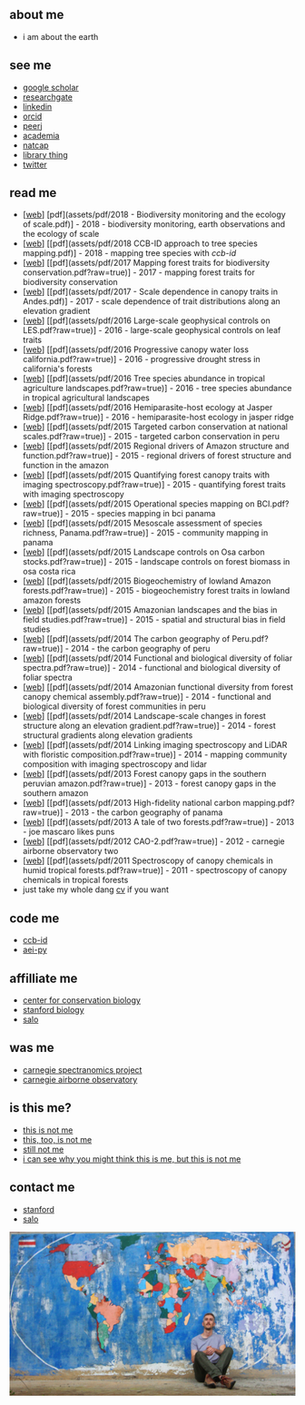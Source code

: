 <html>
  <head>
    <link rel="shortcut icon" type="image/x-icon" href="favicon.ico">
  </head>
</html>

## about me
- i am about the earth

## see me
- [google scholar](https://scholar.google.com/citations?user=LoGxS40AAAAJ&hl=en)
- [researchgate](https://www.researchgate.net/profile/Christopher_Anderson22)
- [linkedin](https://www.linkedin.com/in/christopher-b-anderson/)
- [orcid](https://orcid.org/0000-0001-7392-4368)
- [peerj](https://peerj.com/cbanderson/)
- [academia](https://stanford.academia.edu/ChristopherAnderson)
- [natcap](https://www.naturalcapitalproject.org/people/#students)
- [library thing](http://www.librarything.com/catalog/anderzen)
- [twitter](https://twitter.com/hypersketch)

## read me
- [[web](https://onlinelibrary.wiley.com/doi/abs/10.1111/ele.13106)] [pdf](assets/pdf/2018 - Biodiversity monitoring and the ecology of scale.pdf)] - 2018 - biodiversity monitoring, earth observations and the ecology of scale
- [[web](https://peerj.com/articles/5666/)] [[pdf](assets/pdf/2018 CCB-ID approach to tree species mapping.pdf)] - 2018 - mapping tree species with *ccb-id*
- [[web](http://science.sciencemag.org/content/355/6323/385.abstract)] [[pdf](assets/pdf/2017 Mapping forest traits for biodiversity conservation.pdf?raw=true)] - 2017 - mapping forest traits for biodiversity conservation
- [[web](http://onlinelibrary.wiley.com/doi/10.1111/nph.14068/full)] [[pdf](assets/pdf/2017 - Scale dependence in canopy traits in Andes.pdf)] - 2017 - scale dependence of trait distributions along an elevation gradient
- [[web](http://www.pnas.org/content/113/28/E4043.short)] [[pdf](assets/pdf/2016 Large-scale geophysical controls on LES.pdf?raw=true)] - 2016 - large-scale geophysical controls on leaf traits
- [[web](http://www.pnas.org/content/113/2/E249.short)] [[pdf](assets/pdf/2016 Progressive canopy water loss california.pdf?raw=true)] - 2016 - progressive drought stress in california's forests
- [[web](http://www.mdpi.com/2072-4292/8/2/161/htm)] [[pdf](assets/pdf/2016 Tree species abundance in tropical agriculture landscapes.pdf?raw=true)] - 2016 - tree species abundance in tropical agricultural landscapes
- [[web](http://onlinelibrary.wiley.com/doi/10.1890/14-2429/full)] [[pdf](assets/pdf/2016 Hemiparasite-host ecology at Jasper Ridge.pdf?raw=true)] - 2016 - hemiparasite-host ecology in jasper ridge
- [[web](http://www.pnas.org/content/111/47/E5016.short)] [[pdf](assets/pdf/2015 Targeted carbon conservation at national scales.pdf?raw=true)] - 2015 - targeted carbon conservation in peru
- [[web](http://journals.plos.org/plosone/article?id=10.1371/journal.pone.0119887)] [[pdf](assets/pdf/2015 Regional drivers of Amazon structure and function.pdf?raw=true)] - 2015 - regional drivers of forest structure and function in the amazon
- [[web](https://www.sciencedirect.com/science/article/pii/S0034425714004520)] [[pdf](assets/pdf/2015 Quantifying forest canopy traits with imaging spectroscopy.pdf?raw=true)] - 2015 - quantifying forest traits with imaging spectroscopy
- [[web](http://journals.plos.org/plosone/article?id=10.1371/journal.pone.0118403)] [[pdf](assets/pdf/2015 Operational species mapping on BCI.pdf?raw=true)] - 2015 - species mapping in bci panama
- [[web](https://www.sciencedirect.com/science/article/pii/S0034425715001455)] [[pdf](assets/pdf/2015 Mesoscale assessment of species richness, Panama.pdf?raw=true)] - 2015 - community mapping in panama
- [[web](http://journals.plos.org/plosone/article?id=10.1371/journal.pone.0126748)] [[pdf](assets/pdf/2015 Landscape controls on Osa carbon stocks.pdf?raw=true)] - 2015 - landscape controls on forest biomass in osa costa rica
- [[web](https://www.nature.com/articles/ngeo2443)] [[pdf](assets/pdf/2015 Biogeochemistry of lowland Amazon forests.pdf?raw=true)] - 2015 - biogeochemistry forest traits in lowland amazon forests
- [[web](http://www.pnas.org/content/111/48/E5224.short)] [[pdf](assets/pdf/2015 Amazonian landscapes and the bias in field studies.pdf?raw=true)] - 2015 - spatial and structural bias in field studies
- [[web](http://scholar.google.com/scholar?cluster=7577427034590117922&hl=en&oi=scholarr)] [[pdf](assets/pdf/2014 The carbon geography of Peru.pdf?raw=true)] - 2014 - the carbon geography of peru
- [[web](http://onlinelibrary.wiley.com/doi/10.1111/nph.12895/full)] [[pdf](assets/pdf/2014 Functional and biological diversity of foliar spectra.pdf?raw=true)] - 2014 - functional and biological diversity of foliar spectra
- [[web](http://www.pnas.org/content/111/15/5604.short)] [[pdf](assets/pdf/2014 Amazonian functional diversity from forest canopy chemical assembly.pdf?raw=true)] - 2014 - functional and biological diversity of forest communities in peru
- [[web](http://search.proquest.com/openview/88de96278eeaf43b354058593b4b5771/1?pq-origsite=gscholar&cbl=105740)] [[pdf](assets/pdf/2014 Landscape-scale changes in forest structure along an elevation gradient.pdf?raw=true)] - 2014 - forest structural gradients along elevation gradients
- [[web](https://www.sciencedirect.com/science/article/pii/S0034425714000972)] [[pdf](assets/pdf/2014 Linking imaging spectroscopy and LiDAR with floristic composition.pdf?raw=true)] - 2014 - mapping community composition with imaging spectroscopy and lidar
- [[web](http://journals.plos.org/plosone/article?id=10.1371/journal.pone.0060875)] [[pdf](assets/pdf/2013 Forest canopy gaps in the southern peruvian amazon.pdf?raw=true)] - 2013 - forest canopy gaps in the southern amazon
- [[web](https://link.springer.com/article/10.1186/1750-0680-8-7)] [[pdf](assets/pdf/2013 High-fidelity national carbon mapping.pdf?raw=true)] - 2013 - the carbon geography of panama
- [[web](http://journals.plos.org/plosone/article?id=10.1371/journal.pone.0085993)] [[pdf](assets/pdf/2013 A tale of two forests.pdf?raw=true)] - 2013 - joe mascaro likes puns
- [[web](https://www.sciencedirect.com/science/article/pii/S0034425712002489)] [[pdf](assets/pdf/2012 CAO-2.pdf?raw=true)] - 2012 - carnegie airborne observatory two
- [[web](https://www.sciencedirect.com/science/article/pii/S0034425711003245)] [[pdf](assets/pdf/2011 Spectroscopy of canopy chemicals in humid tropical forests.pdf?raw=true)] - 2011 - spectroscopy of canopy chemicals in tropical forests
- just take my whole dang [cv](assets/pdf/cv.pdf?raw=true) if you want

## code me
- [ccb-id](https://github.com/stanford-ccb/ccb-id)
- [aei-py](https://github.com/christobal54/aei-py)

## affilliate me
- [center for conservation biology](https://ccb.stanford.edu)
- [stanford biology](https://biology.stanford.edu)
- [salo](https://salo.ai)

## was me
- [carnegie spectranomics project](https://cao.carnegiescience.edu/spectranomics)
- [carnegie airborne observatory](https://cao.carnegiescience.edu)

## is this me?
- [this is not me](https://en.wikipedia.org/wiki/Chris_Andersen)
- [this, too, is not me](https://en.wikipedia.org/wiki/Chris_Anderson_(writer))
- [still not me](https://en.wikipedia.org/wiki/Chris_Anderson_(entrepreneur))
- [i can see why you might think this is me, but this is not me](https://en.wikipedia.org/wiki/Christopher_B._Anderson)

## contact me
- [stanford](mailto:cbanders@stanford.edu)
- [salo](mailto:cba@salo.ai)

![worldly me](assets/img/map-seated.jpg?raw=true "chris is worldly")
